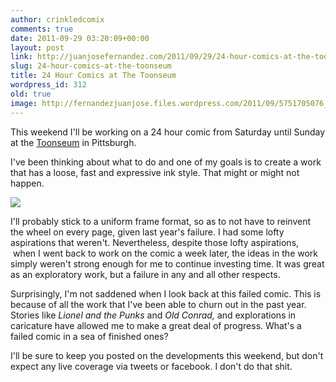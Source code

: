 ```yaml
---
author: crinkledcomix
comments: true
date: 2011-09-29 03:20:09+00:00
layout: post
link: http://juanjosefernandez.com/2011/09/29/24-hour-comics-at-the-toonseum/
slug: 24-hour-comics-at-the-toonseum
title: 24 Hour Comics at The Toonseum
wordpress_id: 312
old: true
image: http://fernandezjuanjose.files.wordpress.com/2011/09/5751705076_0b11451296_b.jpg
---
```


This weekend I'll be working on a 24 hour comic from Saturday until Sunday at the [Toonseum](http://en.wikipedia.org/wiki/The_ToonSeum) in Pittsburgh.

I've been thinking about what to do and one of my goals is to create a work that has a loose, fast and expressive ink style. That might or might not happen.
<!--more-->
[![](http://fernandezjuanjose.files.wordpress.com/2011/09/5751705076_0b11451296_b.jpg)](http://fernandezjuanjose.files.wordpress.com/2011/09/5751705076_0b11451296_b.jpg)

I'll probably stick to a uniform frame format, so as to not have to reinvent the wheel on every page, given last year's failure. I had some lofty aspirations that weren't. Nevertheless, despite those lofty aspirations,  when I went back to work on the comic a week later, the ideas in the work simply weren't strong enough for me to continue investing time. It was great as an exploratory work, but a failure in any and all other respects.

Surprisingly, I'm not saddened when I look back at this failed comic. This is because of all the work that I've been able to churn out in the past year. Stories like _Lionel and the Punks_ and _Old Conrad,_ and explorations in caricature have allowed me to make a great deal of progress. What's a failed comic in a sea of finished ones?

I'll be sure to keep you posted on the developments this weekend, but don't expect any live coverage via tweets or facebook. I don't do that shit.
